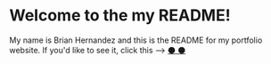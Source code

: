 # Welcome to the my README!

My name is Brian Hernandez and this is the README for my portfolio website. If you'd like to see it, click this -->  [:black_circle: :black_circle:](http://brian-hernandez.github.io)
